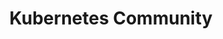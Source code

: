 ---
title: Kubernetes Community
description: LinuxFoundation
sidebar:
  order: 17
tableOfContents:
  minHeadingLevel: 2
  maxHeadingLevel: 4
---